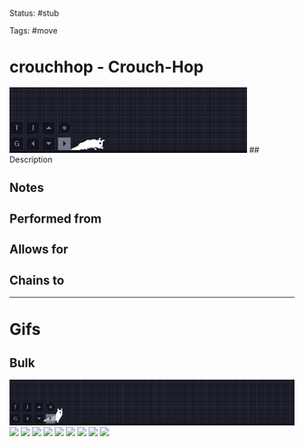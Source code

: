 Status: #stub

Tags: #move

# crouchhop - Crouch-Hop
<img src=https://raw.githubusercontent.com/LauraHannah44/Rain-World-Movement/main/Files/crouchhop_header.gif>
## Description


## Notes


## Performed from


## Allows for


## Chains to


___
# Gifs
## Bulk
<img src=https://raw.githubusercontent.com/LauraHannah44/Rain-World-Movement/main/Files/crouchhop_0.gif>
<img src=https://raw.githubusercontent.com/LauraHannah44/Rain-World-Movement/main/Files/crouchhop_1.gif>
<img src=https://raw.githubusercontent.com/LauraHannah44/Rain-World-Movement/main/Files/crouchhop_2.gif>
<img src=https://raw.githubusercontent.com/LauraHannah44/Rain-World-Movement/main/Files/crouchhop_3.gif>
<img src=https://raw.githubusercontent.com/LauraHannah44/Rain-World-Movement/main/Files/crouchhop_4.gif>
<img src=https://raw.githubusercontent.com/LauraHannah44/Rain-World-Movement/main/Files/crouchhop_5.gif>
<img src=https://raw.githubusercontent.com/LauraHannah44/Rain-World-Movement/main/Files/crouchhop_6.gif>
<img src=https://raw.githubusercontent.com/LauraHannah44/Rain-World-Movement/main/Files/crouchhop_7.gif>
<img src=https://raw.githubusercontent.com/LauraHannah44/Rain-World-Movement/main/Files/crouchhop_8.gif>
<img src=https://raw.githubusercontent.com/LauraHannah44/Rain-World-Movement/main/Files/crouchhop_9.gif>